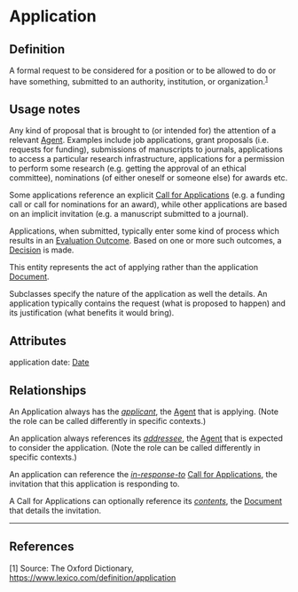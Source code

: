 # Application

## Definition
A formal request to be considered for a position or to be allowed to do or have something, submitted to an authority, institution, or organization.<sup>[1](#fn1)</sup>

## Usage notes
Any kind of proposal that is brought to (or intended for) the attention of a relevant [Agent](../entities/Agent.md).
Examples include job applications, grant proposals (i.e. requests for funding), submissions of manuscripts to journals, applications to access a particular research infrastructure, applications for a permission to perform some research (e.g. getting the approval of an ethical committee), nominations (of either oneself or someone else) for awards etc.

Some applications reference an explicit [Call for Applications](../entities/Call_for_Applications.md) (e.g. a funding call or call for nominations for an award), while other applications are based on an implicit invitation (e.g. a manuscript submitted to a journal).

Applications, when submitted, typically enter some kind of process which results in an [Evaluation Outcome](../entities/Evaluation_Outcome.md).
Based on one or more such outcomes, a [Decision](../entities/Decision.md) is made.

This entity represents the act of applying rather than the application [Document](../entities/Document.md). 

Subclasses specify the nature of the application as well the details. 
An application typically contains the request (what is proposed to happen) and its justification (what benefits it would bring).

## Attributes

application date: [Date](../datatypes/Date.md)

## Relationships

<a name="rel__has-applicant">An Application always has the *[applicant](../entities/Agent.md#user-content-rel__is-the-applicant-in)*, the [Agent](../entities/Agent.md) that is applying. (Note the role can be called differently in specific contexts.)</a>

<a name="rel__has-addressee">An application always references its *[addressee](../entities/Agent.md#user-content-rel__be-the-addressee-of)*, the [Agent](../entities/Agent.md) that is expected to consider the application. (Note the role can be called differently in specific contexts.)</a>

<a name="rel__in-response-to">An application can reference the *[in-response-to](../entities/Call_for_Applications.md#user-content-rel__applications)* [Call for Applications](../entities/Call_for_Applications.md), the invitation that this application is responding to.</a>

<a name="rel__contents">A Call for Applications can optionally reference its *[contents](../entities/Document.md#user-content-rel__be-contents-for)*, the [Document](../entities/Document.md) that details the invitation.</a>

---

## References
<a name="fn1">\[1\]</a> Source: The Oxford Dictionary, https://www.lexico.com/definition/application